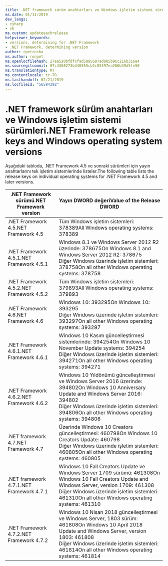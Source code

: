 ```yaml
---
title: .NET framework sürüm anahtarları ve Windows işletim sistemi sürümleri
ms.date: 01/11/2019
dev_langs:
- csharp
- vb
ms.custom: updateeachrelease
helpviewer_keywords:
- versions, determining for .NET Framework
- .NET Framework, determining version
author: rpetrusha
ms.author: ronpet
ms.openlocfilehash: 27ea520bfdfcfad5895607ad085b96c216b316e4
ms.sourcegitcommit: 07c4368273b446555cb2c85397ea266b39d5fe50
ms.translationtype: MT
ms.contentlocale: tr-TR
ms.lasthandoff: 02/21/2019
ms.locfileid: "56584392"
---
```

# <a name="net-framework-release-keys-and-windows-operating-system-versions"></a><span data-ttu-id="89bf4-102">.NET framework sürüm anahtarları ve Windows işletim sistemi sürümleri</span><span class="sxs-lookup"><span data-stu-id="89bf4-102">.NET Framework release keys and Windows operating system versions</span></span>

<span data-ttu-id="89bf4-103">Aşağıdaki tabloda, .NET Framework 4.5 ve sonraki sürümleri için yayın anahtarlarını tek işletim sistemlerinde listeler.</span><span class="sxs-lookup"><span data-stu-id="89bf4-103">The following table lists the release keys on individual operating systems for .NET Framework 4.5 and later versions.</span></span>


 |<span data-ttu-id="89bf4-104">.NET Framework sürümü</span><span class="sxs-lookup"><span data-stu-id="89bf4-104">.NET Framework version</span></span>|<span data-ttu-id="89bf4-105">Yayın DWORD değeri</span><span class="sxs-lookup"><span data-stu-id="89bf4-105">Value of the Release DWORD</span></span>|
 |--------------------------------|-------------|
|<span data-ttu-id="89bf4-106">.NET Framework 4.5</span><span class="sxs-lookup"><span data-stu-id="89bf4-106">.NET Framework 4.5</span></span>|<span data-ttu-id="89bf4-107">Tüm Windows işletim sistemleri: 378389</span><span class="sxs-lookup"><span data-stu-id="89bf4-107">All Windows operating systems: 378389</span></span>|
|<span data-ttu-id="89bf4-108">.NET Framework 4.5.1</span><span class="sxs-lookup"><span data-stu-id="89bf4-108">.NET Framework 4.5.1</span></span>|<span data-ttu-id="89bf4-109">Windows 8.1 ve Windows Server 2012 R2 üzerinde: 378675</span><span class="sxs-lookup"><span data-stu-id="89bf4-109">On Windows 8.1 and Windows Server 2012 R2: 378675</span></span><br /><span data-ttu-id="89bf4-110">Diğer Windows üzerinde işletim sistemleri: 378758</span><span class="sxs-lookup"><span data-stu-id="89bf4-110">On all other Windows operating systems: 378758</span></span>|
|<span data-ttu-id="89bf4-111">.NET Framework 4.5.2</span><span class="sxs-lookup"><span data-stu-id="89bf4-111">.NET Framework 4.5.2</span></span>|<span data-ttu-id="89bf4-112">Tüm Windows işletim sistemleri: 379893</span><span class="sxs-lookup"><span data-stu-id="89bf4-112">All Windows operating systems: 379893</span></span>|
|<span data-ttu-id="89bf4-113">.NET Framework 4.6</span><span class="sxs-lookup"><span data-stu-id="89bf4-113">.NET Framework 4.6</span></span>|<span data-ttu-id="89bf4-114">Windows 10: 393295</span><span class="sxs-lookup"><span data-stu-id="89bf4-114">On Windows 10: 393295</span></span><br /><span data-ttu-id="89bf4-115">Diğer Windows üzerinde işletim sistemleri: 393297</span><span class="sxs-lookup"><span data-stu-id="89bf4-115">On all other Windows operating systems: 393297</span></span>|
|<span data-ttu-id="89bf4-116">.NET Framework 4.6.1</span><span class="sxs-lookup"><span data-stu-id="89bf4-116">.NET Framework 4.6.1</span></span>|<span data-ttu-id="89bf4-117">Windows 10 Kasım güncelleştirmesi sistemlerinde: 394254</span><span class="sxs-lookup"><span data-stu-id="89bf4-117">On Windows 10 November Update systems: 394254</span></span><br /><span data-ttu-id="89bf4-118">Diğer Windows üzerinde işletim sistemleri: 394271</span><span class="sxs-lookup"><span data-stu-id="89bf4-118">On all other Windows operating systems: 394271</span></span>|
|<span data-ttu-id="89bf4-119">.NET Framework 4.6.2</span><span class="sxs-lookup"><span data-stu-id="89bf4-119">.NET Framework 4.6.2</span></span>|<span data-ttu-id="89bf4-120">Windows 10 Yıldönümü güncelleştirmesi ve Windows Server 2016 üzerinde: 394802</span><span class="sxs-lookup"><span data-stu-id="89bf4-120">On Windows 10 Anniversary Update and Windows Server 2016: 394802</span></span><br /><span data-ttu-id="89bf4-121">Diğer Windows üzerinde işletim sistemleri: 394806</span><span class="sxs-lookup"><span data-stu-id="89bf4-121">On all other Windows operating systems: 394806</span></span>|
|<span data-ttu-id="89bf4-122">.NET framework 4.7</span><span class="sxs-lookup"><span data-stu-id="89bf4-122">.NET Framework 4.7</span></span>|<span data-ttu-id="89bf4-123">Üzerinde Windows 10 Creators güncelleştirmesi: 460798</span><span class="sxs-lookup"><span data-stu-id="89bf4-123">On Windows 10 Creators Update: 460798</span></span><br /><span data-ttu-id="89bf4-124">Diğer Windows üzerinde işletim sistemleri: 460805</span><span class="sxs-lookup"><span data-stu-id="89bf4-124">On all other Windows operating systems: 460805</span></span>| 
|<span data-ttu-id="89bf4-125">.NET framework 4.7.1</span><span class="sxs-lookup"><span data-stu-id="89bf4-125">.NET Framework 4.7.1</span></span>|<span data-ttu-id="89bf4-126">Windows 10 Fall Creators Update ve Windows Server 1709 sürümü: 461308</span><span class="sxs-lookup"><span data-stu-id="89bf4-126">On Windows 10 Fall Creators Update and Windows Server, version 1709: 461308</span></span><br/><span data-ttu-id="89bf4-127">Diğer Windows üzerinde işletim sistemleri: 461310</span><span class="sxs-lookup"><span data-stu-id="89bf4-127">On all other Windows operating systems: 461310</span></span>|
|<span data-ttu-id="89bf4-128">.NET Framework 4.7.2</span><span class="sxs-lookup"><span data-stu-id="89bf4-128">.NET Framework 4.7.2</span></span>|<span data-ttu-id="89bf4-129">Windows 10 Nisan 2018 güncelleştirmesi ve Windows Server, 1803 sürüm: 461808</span><span class="sxs-lookup"><span data-stu-id="89bf4-129">On Windows 10 April 2018 Update and Windows Server, version 1803: 461808</span></span><br/><span data-ttu-id="89bf4-130">Diğer Windows üzerinde işletim sistemleri: 461814</span><span class="sxs-lookup"><span data-stu-id="89bf4-130">On all other Windows operating systems: 461814</span></span>|  


